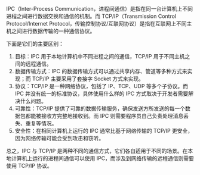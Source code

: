 IPC（Inter-Process Communication，进程间通信）是指在同一台计算机上不同进程之间进行数据交换和通信的机制。而 TCP/IP（Transmission Control Protocol/Internet Protocol，传输控制协议/互联网协议）是指在互联网上不同主机之间进行数据传输的一种通信协议。

下面是它们的主要区别：

1. 目标：IPC 用于本地计算机中不同进程之间的通信，TCP/IP 用于不同主机之间的远程通信。
2. 数据传输方式：IPC 的数据传输方式可以通过共享内存、管道等多种方式来实现；而 TCP/IP 主要采用了套接字 Socket 方式来实现。
3. 协议：TCP/IP 是一种网络协议，包括了 IP、TCP、UDP 等多个子协议。而 IPC 并没有统一的标准协议，具体使用什么样的 IPC 方式取决于开发者需要解决什么问题。
4. 可靠性：TCP/IP 提供了可靠的数据传输服务，确保发送方所发送的每一个数据包都能被接收方完整地接收到。而 IPC 则需要程序员自己负责处理消息丢失、重复等情况。
5. 安全性：在相同计算机上运行的 IPC 通常比基于网络传输的 TCP/IP 更安全，因为网络传输可能会受到攻击和窃听。

总之，IPC 与 TCP/IP 是两种不同的通信方式，它们各自适用于不同的场景。在本地计算机上运行的进程间通信可以使用 IPC，而涉及到网络传输的远程通信则需要使用 TCP/IP 协议。